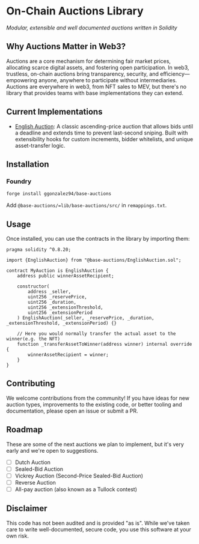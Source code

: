 # On-Chain Auctions Library

*Modular, extensible and well documented auctions written in Solidity*

## Why Auctions Matter in Web3?

Auctions are a core mechanism for determining fair market prices, allocating scarce digital assets, and fostering open participation. In web3, trustless, on-chain auctions bring transparency, security, and efficiency—empowering anyone, anywhere to participate without intermediaries.  
Auctions are everywhere in web3, from NFT sales to MEV, but there's no library that provides teams with base implementations they can extend.

## Current Implementations

* [English Auction](src/EnglishAuction.sol): A classic ascending-price auction that allows bids until a deadline and extends time to prevent last-second sniping. Built with extensibility hooks for custom increments, bidder whitelists, and unique asset-transfer logic.

## Installation

### Foundry

```bash
forge install ggonzalez94/base-auctions
```

Add `@base-auctions/=lib/base-auctions/src/` in `remappings.txt`.

## Usage

Once installed, you can use the contracts in the library by importing them:

```solidity
pragma solidity ^0.8.20;

import {EnglishAuction} from "@base-auctions/EnglishAuction.sol";

contract MyAuction is EnglishAuction {
    address public winnerAssetRecipient;

    constructor(
        address _seller,
        uint256 _reservePrice,
        uint256 _duration,
        uint256 _extensionThreshold,
        uint256 _extensionPeriod
    ) EnglishAuction(_seller, _reservePrice, _duration, _extensionThreshold, _extensionPeriod) {}

    // Here you would normally transfer the actual asset to the winner(e.g. the NFT)
    function _transferAssetToWinner(address winner) internal override {
        winnerAssetRecipient = winner;
    }
}
```

## Contributing

We welcome contributions from the community! If you have ideas for new auction types, improvements to the existing code, or better tooling and documentation, please open an issue or submit a PR.

## Roadmap

These are some of the next auctions we plan to implement, but it's very early and we're open to suggestions.

* [ ] Dutch Auction
* [ ] Sealed-Bid Auction
* [ ] Vickrey Auction (Second-Price Sealed-Bid Auction)
* [ ] Reverse Auction
* [ ] All-pay auction (also known as a Tullock contest)

## Disclaimer

This code has not been audited and is provided "as is". While we've taken care to write well-documented, secure code, you use this software at your own risk.
